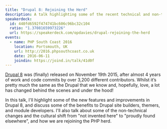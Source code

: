 ```yaml
---
title: "Drupal 8: Rejoining the Herd"
description: A talk highlighting some of the recent technical and non-technical changes in Drupal 8.
speakerdeck:
  id: 440fd6592f474741bc606c96bc32c104
  ratio: "1.37081659973226"
  url: https://speakerdeck.com/opdavies/drupal-rejoining-the-herd
events:
  - name: PHP South Coast 2016
    location: Portsmouth, UK
    url: http://2016.phpsouthcoast.co.uk
    date: 2016-06-11
    joindin: https://joind.in/talk/41d0f
---
```


[Drupal 8][0] was (finally) released on November 19th 2015, after almost 4 years of work and code commits by over 3,200 different contributors. Whilst it’s pretty much the same as the Drupal that we know and, hopefully, love, a lot has changed behind the scenes and under the hood!

In this talk, I'll highlight some of the new features and improvements in Drupal 8, and discuss some of the benefits to Drupal site builders, themers, and module developers. I'll also talk about some of the non-technical changes and the cultural shift from "not invented here" to "proudly found elsewhere", and how we are rejoining the PHP herd.

[0]: https://www.drupal.org/8
